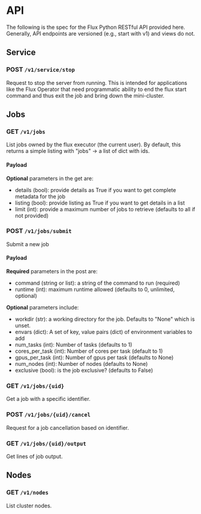 # API

The following is the spec for the Flux Python RESTful API provided here.
Generally, API endpoints are versioned (e.g., start with v1) and views
do not.

## Service

### POST `/v1/service/stop`

Request to stop the server from running. This is intended for applications like
the Flux Operator that need programmatic ability to end the flux start command
and thus exit the job and bring down the mini-cluster.

## Jobs

### GET `/v1/jobs`

List jobs owned by the flux executor (the current user).
By default, this returns a simple listing with "jobs" -> a list of dict with ids.

#### Payload

**Optional** parameters in the get are:

- details (bool): provide details as True if you want to get complete metadata for the job
- listing (bool): provide listing as True if you want to get details in a list
- limit (int): provide a maximum number of jobs to retrieve (defaults to all if not provided)

### POST `/v1/jobs/submit`

Submit a new job

#### Payload

**Required** parameters in the post are:

 - command (string or list): a string of the command to run (required)
 - runtime (int): maximum runtime allowed (defaults to 0, unlimited, optional)

**Optional** parameters include:

- workdir (str): a working directory for the job. Defaults to "None" which is unset.
- envars (dict): A set of key, value pairs (dict) of environment variables to add
- num_tasks (int): Number of tasks (defaults to 1)
- cores_per_task (int): Number of cores per task (default to 1)
- gpus_per_task (int): Number of gpus per task (defaults to None)
- num_nodes (int): Number of nodes (defaults to None)
- exclusive (bool): is the job exclusive? (defaults to False)

### GET `/v1/jobs/{uid}`

Get a job with a specific identifier.

### POST `/v1/jobs/{uid}/cancel`

Request for a job cancellation based on identifier.

### GET `/v1/jobs/{uid}/output`

Get lines of job output.

## Nodes

### GET `/v1/nodes`

List cluster nodes.
